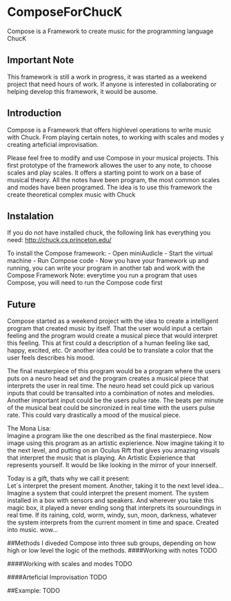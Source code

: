 # ComposeForChucK
Compose is a Framework to create music for the programming language ChucK

## Important Note
This framework is still a work in progress, it was started as a weekend project that need hours of work. If anyone is interested
in collaborating or helping develop this framework, it would be ausome. 

## Introduction
Compose is a Framework that offers highlevel operations to write music with Chuck. From playing certain notes, to working with 
scales and modes y creating arteficial improvisation.

Please feel free to modify and use Compose in your musical projects. This first prototype of the framework allowes the user to
any note, to choose scales and play scales. It offers a starting point to work on a base of musical theory. All the notes have 
been program, the most common scales and modes have been programed. The idea is to use this framework the create theoretical 
complex music with Chuck

## Instalation
If you do not have installed chuck, the following link has everything you need: http://chuck.cs.princeton.edu/

To install the Compose framework: 
    - Open miniAudicle
    - Start the virtual machine
    - Run Compose code
    - Now you have your framework up and running, you can write your program in another tab and work with the Compose Framework
    Note: everytime you run a program that uses Compose, you will need to run the Compose code first

## Future
Compose started as a weekend project with the idea to create a intelligent program that created music by itself. That the user
would input a certain feeling and the program would create a musical piece that would interpret this feeling. This at first could
a description of a human feeling like sad, happy, excited, etc. Or another idea could be to translate a color that the user feels
describes his mood. 

The final masterpiece of this program would be a program where the users puts on a neuro head set and the program creates a 
musical piece that interprets the user in real time. The neuro head set could pick up various inputs that could be transalted
into a combination of notes and melodies. Another important input could be the users pulse rate. The beats per minute of the 
musical beat could be sincronized in real time with the users pulse rate. This could vary drastically a mood of the musical 
piece. 

The Mona Lisa:<br/>
Imagine a program like the one described as the final masterpiece. Now image using this program as an artistic expierience.
Now imagine taking it to the next level, and putting on an Oculus Rift that gives you amazing visuals that interpret the music
that is playing. An Artistic Expierience that represents yourself. It would be like looking in the mirror of your innerself.

Today is a gift, thats why we call it present:<br/>
Let´s interpret the present moment. Another, taking it to the next level idea... Imagine a system that could interpret the present
moment. The system installed in a box with sensors and speakers. And wherever you take this magic box, it played a never ending
song that interprets its souroundings in real time. If its raining, cold, worm, windy, sun, moon, darkness, whatever the system
interprets from the current moment in time and space. Created into music. wow...


##Methods
I diveded Compose into three sub groups, depending on how high or low level the logic of the methods. 
####Working with notes
TODO

####Working with scales and modes
TODO

####Arteficial Improvisation
TODO

##Example:
TODO
